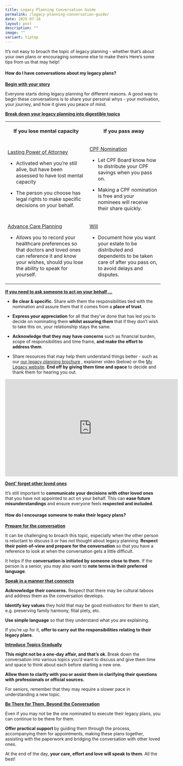 ```yaml
---
title: Legacy Planning Conversation Guide
permalink: /legacy-planning-conversation-guide/
date: 2025-07-18
layout: post
description: ""
image: ""
variant: tiptap
---
```

<p>It’s not easy to broach the topic of legacy planning - whether that’s
about your own plans or encouraging someone else to make theirs Here’s
some tips from us that may help!</p>
<h4><strong>How do I have conversations about my legacy plans?</strong></h4>
<p><strong><u>Begin with your story</u></strong>
</p>
<p>Everyone starts doing legacy planning for different reasons. A good way
to begin these conversations is to share your personal whys - your motivation,
your journey, and how it gives you peace of mind.</p>
<p></p>
<p><strong><u>Break down your legacy planning into digestible topics</u></strong>
</p>
<table style="minWidth: 50px">
<colgroup>
<col>
<col>
</colgroup>
<tbody>
<tr>
<th rowspan="1" colspan="1">
<p>If you lose mental capacity</p>
</th>
<th rowspan="1" colspan="1">
<p>If you pass away</p>
</th>
</tr>
<tr>
<td rowspan="1" colspan="1">
<p><u>Lasting Power of Attorney</u>
</p>
<ul data-tight="true" class="tight">
<li>
<p>Activated when you’re still alive, but have been assessed to have lost
mental capacity</p>
</li>
<li>
<p>The person you choose has legal rights to make specific decisions on your
behalf.</p>
</li>
</ul>
</td>
<td rowspan="1" colspan="1">
<p><u>CPF Nomination</u>
</p>
<ul data-tight="true" class="tight">
<li>
<p>Let CPF Board know how to distribute your CPF savings when you pass on.</p>
</li>
<li>
<p>Making a CPF nomination is free and your nominees will receive their share
quickly.</p>
</li>
</ul>
</td>
</tr>
<tr>
<td rowspan="1" colspan="1">
<p><u>Advance Care Planning</u>
</p>
<ul data-tight="true" class="tight">
<li>
<p>Allows you to record your healthcare preferences so that doctors and loved
ones can reference it and know your wishes, should you lose the ability
to speak for yourself.</p>
</li>
</ul>
</td>
<td rowspan="1" colspan="1">
<p><u>Will</u>
</p>
<ul data-tight="true" class="tight">
<li>
<p>Document how you want your estate to be distributed and dependents to
be taken care of after you pass on, to avoid delays and disputes.</p>
</li>
</ul>
</td>
</tr>
</tbody>
</table>
<p><strong><u>If you need to ask someone to act on your behalf ...</u></strong>
</p>
<ul data-tight="true" class="tight">
<li>
<p><strong>Be clear &amp; specific.</strong> Share with them the responsibilities
tied with the nomination and assure them that it comes from a <strong>place of trust</strong>.</p>
</li>
<li>
<p><strong>Express your appreciation</strong> for all that they’ve done that
has led you to decide on nominating them <strong>whilst assuring them</strong> that
if they don’t wish to take this on, your relationship stays the same.</p>
</li>
<li>
<p><strong>Acknowledge that they may have concerns</strong> such as financial
burden, scope of responsibilities and time frame, <strong>and make the effort to address them</strong>.</p>
</li>
<li>
<p>Share resources that may help them understand things better - such as
our <a href="https://go.gov.sg/lpbrochure" rel="noopener nofollow" target="_blank">our legacy planning brochure</a> ,
explainer video (below) or the <a href="https://mylegacy.life.gov.sg/end-of-life-planning" rel="noopener nofollow" target="_blank">My Legacy website</a>. <strong>End off by giving them time and space</strong> to
decide and thank them for hearing you out.</p>
</li>
</ul>
<div class="iframe-wrapper">
<iframe height="315" width="560" allowfullscreen="true" frameborder="0" src="https://www.youtube.com/embed/HEotqRxSCbc?si=gIPhjl8MsAdsgxc8"></iframe>
</div>
<p></p>
<p><strong><u>Dont' forget other loved ones</u></strong>
</p>
<p>It’s still important to <strong>communicate your decisions with other loved ones</strong> that
you have not appointed to act on your behalf. This can <strong>ease future misunderstandings</strong> and
ensure everyone feels <strong>respected and included</strong>.</p>
<h4><strong>How do I encourage someone to make their legacy plans?</strong></h4>
<p><strong><u>Prepare for the conversation</u></strong>
</p>
<p>It can be challenging to broach this topic, especially when the other
person is reluctant to discuss it or has not thought about legacy planning. <strong>Respect their point-of-view and prepare for the conversation</strong> so
that you have a reference to look at when the conversation gets a little
difficult.</p>
<p>It helps if the <strong>conversation is initiated by someone close to them</strong>.
If the person is a senior, you may also want to <strong>note terms in their preferred language</strong>.</p>
<p></p>
<p><strong><u>Speak in a manner that connects</u></strong>
</p>
<p><strong>Acknowledge their concerns.</strong> Respect that there may be
cultural taboos and address them as the conversation develops.</p>
<p><strong>Identify key values</strong> they hold that may be good motivators
for them to start, e.g. preserving family harmony, filial piety, etc.</p>
<p><strong>Use simple language</strong> so that they understand what you are
explaining.</p>
<p>If you’re up for it, <strong>offer to carry out the responsibilities relating to their legacy plans</strong>.</p>
<p><strong><u>Introduce Topics Gradually</u></strong>
</p>
<p><strong>This might not be a one-day affair, and that’s ok. </strong>Break
down the conversation into various topics you’d want to discuss and give
them time and space to think about each before starting a new one.</p>
<p><strong>Allow them to clarify with you or assist them in clarifying their questions with professionals or official sources. </strong>
</p>
<p>For seniors, remember that they may require a slower pace in understanding
a new topic.</p>
<p><strong><u>Be There for Them, Beyond the Conversation</u></strong>
</p>
<p>Even if you may not be the one nominated to execute their legacy plans,
you can continue to be there for them.</p>
<p><strong>Offer practical support </strong>by guiding them through the process,
accompanying them for appointments, making these plans together, assisting
with the paperwork and bridging the conversation with other loved ones.</p>
<p>At the end of the day, <strong>your care, effort and love will speak to them</strong>.
All the best!</p>
<p></p>
<p></p>